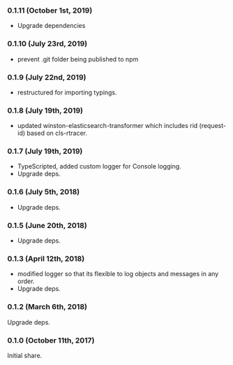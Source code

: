 ### 0.1.11 (October 1st, 2019)

- Upgrade dependencies

### 0.1.10 (July 23rd, 2019)

- prevent .git folder being published to npm

### 0.1.9 (July 22nd, 2019)

- restructured for importing typings.

### 0.1.8 (July 19th, 2019)

- updated winston-elasticsearch-transformer which includes rid (request-id) based on cls-rtracer.

### 0.1.7 (July 19th, 2019)

- TypeScripted, added custom logger for Console logging.
- Upgrade deps.

### 0.1.6 (July 5th, 2018)

- Upgrade deps.

### 0.1.5 (June 20th, 2018)

- Upgrade deps.

### 0.1.3 (April 12th, 2018)

- modified logger so that its flexible to log objects and messages in any order.
- Upgrade deps.

### 0.1.2 (March 6th, 2018)

Upgrade deps.

### 0.1.0 (October 11th, 2017)

Initial share.
